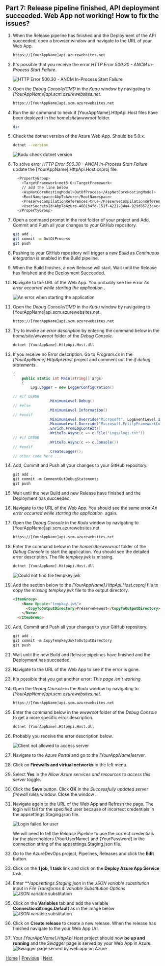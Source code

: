 ## Part 7: Release pipeline finished, API deployment succeeded. Web App not working! How to fix the issues?

  1. When the Release pipeline has finished and the Deployment of the API succeeded, open a browser window and navigate to the URL of your Web App.
  
      ```html
      https://[YourAppName]api.azurewebsites.net
      ```

  2. It's possible that you receive the error *HTTP Error 500.30 - ANCM In-Process Start Failure*.
  
      ![HTTP Error 500.30 - ANCM In-Process Start Failure](Images/HTTP_Error_500.30_ANCM_In_Process_Start_Failure.jpg)

  3. Open the *Debug Console/CMD* in the *Kudu* window by navigating to *[YourAppName]api.scm.azurewebsites.net*.

      ```html
      https://[YourAppName]api.scm.azurewebsites.net
      ```

  4. Run the *dir* command to heck if [YourAppName].HttpApi.Host files have been deployed in the *home\site\wwwroot* folder.

      ```bash
      dir
      ```

  5. Check the dotnet version of the Azure Web App. Should be 5.0.x.

      ```bash
      dotnet --version
      ```

      ![Kudu check dotnet version](Images/kudu_debug_console_check_dotnet_version.jpg)

  6. To solve error *HTTP Error 500.30 - ANCM In-Process Start Failure* update the [YourAppName].HttpApi.Host.csproj file.

      ```bash
        <PropertyGroup>
          <TargetFramework>net5.0</TargetFramework>
          // add the line below
          <AspNetCoreHostingModel>OutOfProcess</AspNetCoreHostingModel>
          <RootNamespace>AbpToAzure</RootNamespace>
          <PreserveCompilationReferences>true</PreserveCompilationReferences>
          <UserSecretsId>AbpToAzure-4681b4fd-151f-4221-84a4-929d86723e4c</UserSecretsId>
        </PropertyGroup>
      ```
  
  7. Open a command prompt in the root folder of your project and Add, Commit and Push all your changes to your GitHub repository.

      ```bash
      git add .
      git commit -m OutOfProcess
      git push
      ```

  8. Pushing to your GitHub repository will trigger a *new Build* as *Continuous Integration* is enabled in the Build pipeline.

  9. When the Build finishes, a new Release will start. Wait until the Release has finished and the Deployment Succeeded.
  
  10. Navigate to the URL of the Web App. You probably see the error *An error occurred while starting the application.*.

      ![An error when starting the application](Images/an_error_when_starting_the_application.jpg)
  
  11. Open the *Debug Console/CMD* in the *Kudu* window by navigating to [YourAppName]api.scm.azurewebsites.net.

      ```html
      https://[YourAppName]api.scm.azurewebsites.net
      ```

  12. Try to invoke an *error description* by entering the command below in the *home/site/wwwroot* folder of the *Debug Console*.

      ```html
      dotnet [YourAppName].HttpApi.Host.dll
      ```

  13. If you receive no Error description. Go to *Program.cs* in the *[YourAppName].HttpApi.Host* project and comment out the *if debug statements*.

      ```csharp public class Program
      {
          public static int Main(string[] args)
          {
              Log.Logger = new LoggerConfiguration()

      // #if DEBUG
                      .MinimumLevel.Debug()
      // #else
                      .MinimumLevel.Information()
      // #endif
                      .MinimumLevel.Override("Microsoft", LogEventLevel.Information)
                      .MinimumLevel.Override("Microsoft.EntityFrameworkCore", LogEventLevel.Warning)
                      .Enrich.FromLogContext()
                      .WriteTo.Async(c => c.File("Logs/logs.txt"))
      // #if DEBUG
                      .WriteTo.Async(c => c.Console())
      // #endif
                      .CreateLogger();
      // other code here ...
      ```

  14. Add, Commit and Push all your changes to your GitHub repository.

      ```html
      git add .
      git commit -m CommentOutDebugStatements
      git push
      ```

  15. Wait until the new Build and new Release have finished and the Deployment has succeeded.

  16. Navigate to the URL of the Web App. You should see the same error *An error occurred while starting the application.* again.
  
  17. Open the *Debug Console* in the *Kudu* window by navigating to [YourAppName]api.scm.azurewebsites.net.
  
      ```html
      https://[YourAppName]api.scm.azurewebsites.net
      ```
  
  18. Enter the command below in the *home/site/wwwroot* folder of the *Debug Console* to start the application.
      You should see the detailed error description. The file *tempkey.jwk* is missing.
  
      ```html
      dotnet [YourAppName].HttpApi.Host.dll
      ```

      ![Could not find file tempkey.jwk](Images/could_not_find_file_tempkey.jwk.jpg)

  19. Add the section below to the *[YourAppName].HttpApi.Host.csproj* file to copy the *missing tempkey.jwk* file to the output directory.

      ```html
      <ItemGroup>
          <None Update="tempkey.jwk">
            <CopyToOutputDirectory>PreserveNewest</CopyToOutputDirectory>
          </None>
        </ItemGroup>
      ```

  20. Add, Commit and Push all your changes to your GitHub repository.

      ```html
      git add .
      git commit -m CopyTempkeyJwkToOutputDirectory
      git push
      ```

  21. Wait until the new Build and Release pipelines have finished and the Deployment has succeeded.

  22. Navigate to the URL of the Web App to see if the error is gone.
  
  23. It's possible that you get another error: *This page isn’t working*.
  24. Open the *Debug Console* in the *Kudu* window by navigating to *[YourAppName]api.scm.azurewebsites.net*.

      ```html
      https://[YourAppName]api.scm.azurewebsites.net
      ```

  25. Enter the command below in the *wwwroot* folder of the *Debug Console* to get a more specific error description.
  
      ```html
      dotnet [YourAppName].HttpApi.Host.dll
      ```

  26. Probably you receive the error description below.
  
      ![Client not allowed to access server](Images/client_not_allowed_to_access_server.jpg)

  27. Navigate to the *Azure Portal* and go to the *[YourAppName]server*.

  28. Click on **Firewalls and virtual networks** in the left menu.
  29. Select **Yes** in the *Allow Azure services and resources to access this server* toggle.
  30. Click the **Save** button. Click **OK** in the *Successfully updated server firewall rules* window. Close the window .
  31. Navigate again to the URL of the Web App and Refresh the page. The login will fail for the specified user because of incorrect credentials in the appsettings.Staging.json file.

      ![Login failed for user](Images/login_failed_for_username.jpg)

        We will need to tell the _Release Pipeline_ to use the correct credentials for the placeholders {YourUserName} and {YourPassword} in the connection string of the appsettings.Staging.json file.

  32. Go to the AzureDevOps project, Pipelines, Releases and click the **Edit** button.
  33. Click on the **1 job, 1 task** link and click on the **Deploy Azure App Service** task.
  34. Enter _**/appsettings.Staging.json_ in the *JSON variable substitution* input in *File Transforms & Variable Substitution Options*
      ![JSON variable substitution](Images/json_variable_substitution.jpg)
  35. Click on the **Variables** tab and add the variable **ConnectionStrings.Default** as in the image below
      ![JSON variable substitution](Images/pipeline_variables_connection_string_with_correct_credentials.jpg)
  36. Click on **Create release** to create a new release. When the release has finished navigate to the your Web App Url.
  37. Your *[YourAppName].HttpApi.Host* project should now **be up and running** and the *Swagger* page is served by your Web App in Azure.
    ![Swagger page served by web app on Azure](Images/swagger_window.jpg)

[Home](./../../README.md) | [Previous](Tutorial/../../Part6/Part6.md) | [Next](Tutorial/../../Part8/Part8.md)
